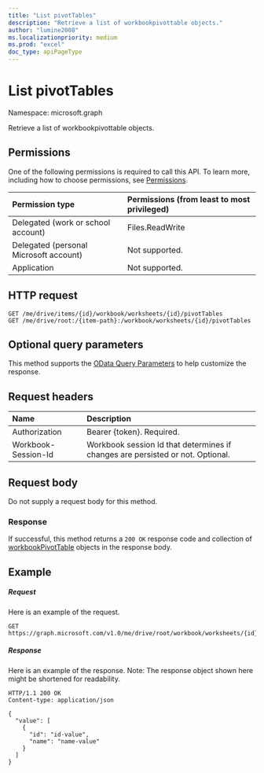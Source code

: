 ```yaml
---
title: "List pivotTables"
description: "Retrieve a list of workbookpivottable objects."
author: "lumine2008"
ms.localizationpriority: medium
ms.prod: "excel"
doc_type: apiPageType
---
```


# List pivotTables

Namespace: microsoft.graph

Retrieve a list of workbookpivottable objects.

## Permissions
One of the following permissions is required to call this API. To learn more, including how to choose permissions, see [Permissions](/graph/permissions-reference).


|Permission type      | Permissions (from least to most privileged)              |
|:--------------------|:---------------------------------------------------------|
|Delegated (work or school account) | Files.ReadWrite    |
|Delegated (personal Microsoft account) | Not supported.    |
|Application | Not supported. |

## HTTP request
<!-- { "blockType": "ignored" } -->
```http
GET /me/drive/items/{id}/workbook/worksheets/{id}/pivotTables
GET /me/drive/root:/{item-path}:/workbook/worksheets/{id}/pivotTables
```
## Optional query parameters
This method supports the [OData Query Parameters](/graph/query-parameters) to help customize the response.

## Request headers
| Name      |Description|
|:----------|:----------|
| Authorization  | Bearer {token}. Required. |
| Workbook-Session-Id  | Workbook session Id that determines if changes are persisted or not. Optional.|

## Request body
Do not supply a request body for this method.
### Response
If successful, this method returns a `200 OK` response code and collection of [workbookPivotTable](../resources/workbookpivottable.md) objects in the response body.
## Example
##### Request
Here is an example of the request.

<!-- {
  "blockType": "request",
  "name": "get_pivottables"
}-->
```msgraph-interactive
GET https://graph.microsoft.com/v1.0/me/drive/root/workbook/worksheets/{id}/pivotTables
```

##### Response
Here is an example of the response. Note: The response object shown here might be shortened for readability.
<!-- {
  "blockType": "response",
  "truncated": true,
  "@odata.type": "microsoft.graph.workbookPivotTable",
  "isCollection": true
} -->
```http
HTTP/1.1 200 OK
Content-type: application/json

{
  "value": [
    {
      "id": "id-value",
      "name": "name-value"
    }
  ]
}
```
<!-- uuid: 8fcb5dbc-d5aa-4681-8e31-b001d5168d79 
2015-10-25 14:57:30 UTC -->
<!-- {
  "type": "#page.annotation",
  "description": "Example",
  "keywords": "",
  "section": "documentation",
  "tocPath": "",
  "suppressions": [
  ]
}-->
